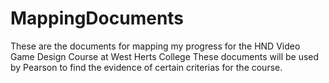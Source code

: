# MappingDocuments
These are the documents for mapping my progress for the HND Video Game Design Course at West Herts College
These documents will be used by Pearson to find the evidence of certain criterias for the course.
